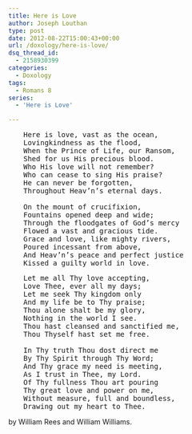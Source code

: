 ```yaml
---
title: Here is Love
author: Joseph Louthan
type: post
date: 2012-08-22T15:00:43+00:00
url: /doxology/here-is-love/
dsq_thread_id:
  - 2158930399
categories:
  - Doxology
tags:
  - Romans 8
series:
  - 'Here is Love'

---
```

<pre style="padding-left: 30px;">Here is love, vast as the ocean,
Lovingkindness as the flood,
When the Prince of Life, our Ransom,
Shed for us His precious blood.
Who His love will not remember?
Who can cease to sing His praise?
He can never be forgotten,
Throughout Heav’n’s eternal days.

On the mount of crucifixion,
Fountains opened deep and wide;
Through the floodgates of God’s mercy
Flowed a vast and gracious tide.
Grace and love, like mighty rivers,
Poured incessant from above,
And Heav’n’s peace and perfect justice
Kissed a guilty world in love.</pre>

<pre style="padding-left: 30px;">Let me all Thy love accepting,
Love Thee, ever all my days;
Let me seek Thy kingdom only
And my life be to Thy praise;
Thou alone shalt be my glory,
Nothing in the world I see.
Thou hast cleansed and sanctified me,
Thou Thyself hast set me free.

In Thy truth Thou dost direct me
By Thy Spirit through Thy Word;
And Thy grace my need is meeting,
As I trust in Thee, my Lord.
Of Thy fullness Thou art pouring
Thy great love and power on me,
Without measure, full and boundless,
Drawing out my heart to Thee.</pre>

by William Rees and William Williams.
